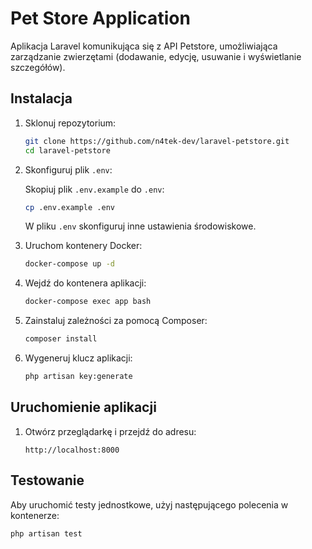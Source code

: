 # Pet Store Application

Aplikacja Laravel komunikująca się z API Petstore, umożliwiająca zarządzanie zwierzętami (dodawanie, edycję, usuwanie i wyświetlanie szczegółów).

## Instalacja

1. Sklonuj repozytorium:

    ```bash
    git clone https://github.com/n4tek-dev/laravel-petstore.git
    cd laravel-petstore
    ```

2. Skonfiguruj plik `.env`:

    Skopiuj plik `.env.example` do `.env`:

    ```bash
    cp .env.example .env
    ```

    W pliku `.env` skonfiguruj inne ustawienia środowiskowe.

3. Uruchom kontenery Docker:

    ```bash
    docker-compose up -d
    ```

4. Wejdź do kontenera aplikacji:

    ```bash
    docker-compose exec app bash
    ```

5. Zainstaluj zależności za pomocą Composer:

    ```bash
    composer install
    ```

6. Wygeneruj klucz aplikacji:

    ```bash
    php artisan key:generate
    ```

## Uruchomienie aplikacji

1. Otwórz przeglądarkę i przejdź do adresu:

    ```
    http://localhost:8000
    ```

## Testowanie

Aby uruchomić testy jednostkowe, użyj następującego polecenia w kontenerze:

```bash
php artisan test
